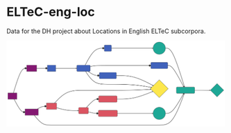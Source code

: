# ELTeC-eng-loc
Data for the DH project about Locations in English ELTeC subcorpora.

![pipeline chart](img/pipeline.svg)
